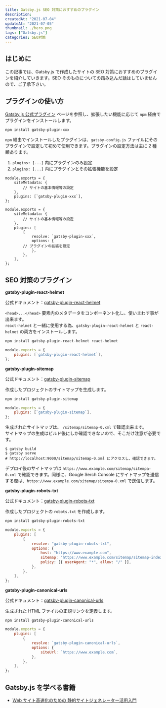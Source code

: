 ```yaml
---
title: Gatsby.js SEO 対策におすすめのプラグイン
description:
createdAt: "2021-07-04"
updateAt: "2021-07-05"
thumbnail: ./hero.png
tags: ["Gatsby.js"]
categories: SEO対策
---
```


## はじめに

この記事では、Gatsby.js で作成したサイトの SEO 対策におすすめのプラグインを紹介していきます。SEO そのものについての踏み込んだ話はしていませんので、ご了承下さい。

## プラグインの使い方

[Gatsby.js 公式プラグイン](https://www.gatsbyjs.com/plugins) ページを参照し、拡張したい機能に応じて `npm` 経由でプラグインをインストールします。

```bash
npm install gatsby-plugin-xxx
```

`npm` 経由でインストールしたプラグインは、`gatsby-config.js` ファイルにそのプラグインで設定して初めて使用できます。プラグインの設定方法は主に 2 種類あります。

1. `plugins: [...]` 内にプラグインのみ設定
1. `plugins: [...]` 内にプラグインとその拡張機能を設定

```jsx{5}:title=gatsby-config.jsファイルの設定①プラグインのみ設定
module.exports = {
	siteMetadata: {
		// サイトの基本情報等の設定
	},
	plugins: [`gatsby-plugin-xxx`],
};
```

```jsx{5-12}:title=gatsby-config.jsファイルの設定②プラグインとその拡張機能を設定
module.exports = {
	siteMetadata: {
		// サイトの基本情報等の設定
	},
	plugins: [
		{
			resolve: `gatsby-plugin-xxx`,
			options: {
        // プラグインの拡張を設定
			},
		},
	],
};
```

## SEO 対策のプラグイン

**gatsby-plugin-react-helmet**

公式ドキュメント：[gatsby-plugin-react-helmet](https://www.gatsbyjs.com/plugins/gatsby-plugin-react-helmet/)

`<head>...</head>` 要素内のメタデータをコンポーネント化し、使いまわす事が出来ます。  
`react-helmet` と一緒に使用する為、`gatsby-plugin-react-helmet` と `react-helmet` の両方をインストールします。

```bash
npm install gatsby-plugin-react-helmet react-helmet
```

```jsx
module.exports = {
	plugins: [`gatsby-plugin-react-helmet`],
};
```

**gatsby-plugin-sitemap**

公式ドキュメント：[gatsby-plugin-sitemap](https://www.gatsbyjs.com/plugins/gatsby-plugin-sitemap/)

作成したプロジェクトのサイトマップを生成します。

```bash
npm install gatsby-plugin-sitemap
```

```jsx
module.exports = {
	plugins: [`gatsby-plugin-sitemap`],
};
```

生成されたサイトマップは、 `/sitemap/sitemap-0.xml` で確認出来ます。  
サイトマップの生成はビルド後にしか確認できないので、そこだけ注意が必要です。

```bash:title=ビルド後の確認方法
$ gatsby build
$ gatsby serve
# http://localhost:9000/sitemap/sitemap-0.xml にアクセスし、確認できます。
```

デプロイ後のサイトマップは `https://www.example.com/sitemap/sitempa-0.xml` で確認できます。同様に、Google Serch Console にサイトマップを送信する際は、`https://www.example.com/sitemap/sitempa-0.xml` で送信します。

**gatsby-plugin-robots-txt**

公式ドキュメント：[gatsby-plugin-robots-txt](https://www.gatsbyjs.com/plugins/gatsby-plugin-robots-txt/)

作成したプロジェクトの `robots.txt` を作成します。

```bash
npm install gatsby-plugin-robots-txt
```

```jsx
module.exports = {
	plugins: [
		{
			resolve: "gatsby-plugin-robots-txt",
			options: {
				host: "https://www.example.com",
				sitemap: "https://www.example.com/sitemap/sitemap-index.xml",
				policy: [{ userAgent: "*", allow: "/" }],
			},
		},
	],
};
```

**gatsby-plugin-canonical-urls**

公式ドキュメント：[gatsby-plugin-canonical-urls](https://www.gatsbyjs.com/plugins/gatsby-plugin-canonical-urls/)

生成された HTML ファイルの正規リンクを定義します。

```bash
npm install gatsby-plugin-canonical-urls
```

```jsx
module.exports = {
	plugins: [
		{
			resolve: `gatsby-plugin-canonical-urls`,
			options: {
				siteUrl: `https://www.example.com`,
			},
		},
	],
};
```

## Gatsby.js を学べる書籍

- [Web サイト高速化のための 静的サイトジェネレーター活用入門](https://amzn.to/2UqDR3X)
